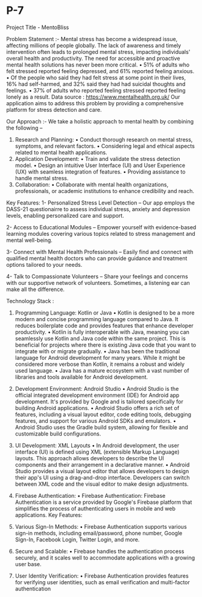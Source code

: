 # P-7
Project Title - MentoBliss

Problem Statement :-
Mental stress has become a widespread issue, affecting millions of people globally. 
The lack of awareness and timely intervention often leads to prolonged mental stress, impacting individuals' overall health and productivity. The need for accessible and proactive mental health solutions has never been more critical.
•	51% of adults who felt stressed reported feeling depressed, and 61% reported feeling anxious.
•	Of the people who said they had felt stress at some point in their lives, 16% had self-harmed, and 32% said they had had suicidal thoughts and feelings.
•	37% of adults who reported feeling stressed reported feeling lonely as a result.
      Data source : https://www.mentalhealth.org.uk/
Our application aims to address this problem by providing a comprehensive platform for stress detection and care.

Our Approach :-
We take a holistic approach to mental health by combining the following – 
1. Research and Planning:
•	 Conduct thorough research on mental stress, symptoms, and relevant factors.
•	 Considering legal and ethical aspects related to mental health applications.
2. Application Development:
•	 Train and validate the stress detection model.
•	 Design an intuitive User Interface (UI) and User Experience (UX) with seamless integration of features.
•	 Providing assistance to handle mental stress. 
3. Collaboration:
•	 Collaborate with mental health organizations, professionals, or academic institutions to enhance credibility and reach.


Key Features:
1-	Personalized Stress Level Detection – 
Our app employs the DASS-21 questionairre to assess individual stress, anxiety and depression levels, enabling personalized care and support.

2-	Access to Educational Modules – 
Empower yourself with evidence-based learning modules covering various topics related to stress management and mental well-being.

3-	Connect with Mental Health Professionals – 
Easily find and connect with qualified mental health doctors who can provide guidance and treatment options tailored to your needs.

4-	Talk to Compassionate Volunteers – 
Share your feelings and concerns with our supportive network of volunteers. Sometimes, a listening ear can make all the difference.


Technology Stack : 
1. Programming Language: Kotlin or Java
•	Kotlin is designed to be a more modern and concise programming language compared to Java. It reduces boilerplate code and provides features that enhance developer productivity.
•	Kotlin is fully interoperable with Java, meaning you can seamlessly use Kotlin and Java code within the same project. This is beneficial for projects where there is existing Java code that you want to integrate with or migrate gradually.
•	Java has been the traditional language for Android development for many years. While it might be considered more verbose than Kotlin, it remains a robust and widely used language.
•	Java has a mature ecosystem with a vast number of libraries and tools available for Android development.

2. Development Environment: Android Studio
•	Android Studio is the official integrated development environment (IDE) for Android app development. It's provided by Google and is tailored specifically for building Android applications.
•	Android Studio offers a rich set of features, including a visual layout editor, code editing tools, debugging features, and support for various Android SDKs and emulators.
•	Android Studio uses the Gradle build system, allowing for flexible and customizable build configurations.

3. UI Development: XML Layouts
•	In Android development, the user interface (UI) is defined using XML (extensible Markup Language) layouts. This approach allows developers to describe the UI components and their arrangement in a declarative manner.
•	Android Studio provides a visual layout editor that allows developers to design their app's UI using a drag-and-drop interface. Developers can switch between XML code and the visual editor to make design adjustments.

4. Firebase Authentication:
•	Firebase Authentication: Firebase Authentication is a service provided by Google's Firebase platform that simplifies the process of authenticating users in mobile and web applications.
Key Features:
1.	Various Sign-In Methods:
•	Firebase Authentication supports various sign-in methods, including email/password, phone number, Google Sign-In, Facebook Login, Twitter Login, and more.
2.	Secure and Scalable:
•	Firebase handles the authentication process securely, and it scales well to accommodate applications with a growing user base.
3.	User Identity Verification:
•	Firebase Authentication provides features for verifying user identities, such as email verification and multi-factor authentication
